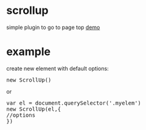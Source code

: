 # scrollup

simple plugin to go to page top
<a href="http://kudago.github.io/scrollup/">demo</a>

# example

create new element with default options:
<pre>
new ScrollUp()
</pre>

or
<pre>
var el = document.querySelector('.myelem')
new ScrollUp(el,{
//options
})
</pre>
